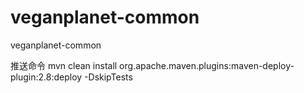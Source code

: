 # veganplanet-common
veganplanet-common


推送命令
mvn clean install org.apache.maven.plugins:maven-deploy-plugin:2.8:deploy -DskipTests